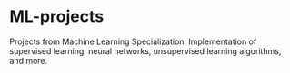 # ML-projects

Projects from Machine Learning Specialization: Implementation of supervised learning, neural networks, unsupervised learning algorithms, and more.
